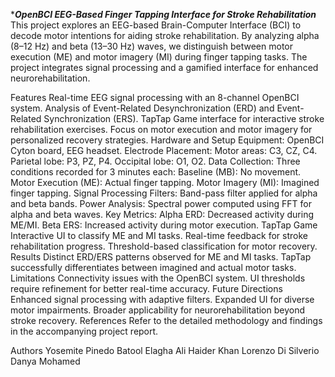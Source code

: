 ****OpenBCI EEG-Based Finger Tapping Interface for Stroke Rehabilitation***
This project explores an EEG-based Brain-Computer Interface (BCI) to decode motor intentions for aiding stroke rehabilitation. By analyzing alpha (8–12 Hz) and beta (13–30 Hz) waves, we distinguish between motor execution (ME) and motor imagery (MI) during finger tapping tasks. The project integrates signal processing and a gamified interface for enhanced neurorehabilitation.

Features
Real-time EEG signal processing with an 8-channel OpenBCI system.
Analysis of Event-Related Desynchronization (ERD) and Event-Related Synchronization (ERS).
TapTap Game interface for interactive stroke rehabilitation exercises.
Focus on motor execution and motor imagery for personalized recovery strategies.
Hardware and Setup
Equipment: OpenBCI Cyton board, EEG headset.
Electrode Placement:
Motor areas: C3, CZ, C4.
Parietal lobe: P3, PZ, P4.
Occipital lobe: O1, O2.
Data Collection:
Three conditions recorded for 3 minutes each:
Baseline (MB): No movement.
Motor Execution (ME): Actual finger tapping.
Motor Imagery (MI): Imagined finger tapping.
Signal Processing
Filters: Band-pass filter applied for alpha and beta bands.
Power Analysis: Spectral power computed using FFT for alpha and beta waves.
Key Metrics:
Alpha ERD: Decreased activity during ME/MI.
Beta ERS: Increased activity during motor execution.
TapTap Game
Interactive UI to classify ME and MI tasks.
Real-time feedback for stroke rehabilitation progress.
Threshold-based classification for motor recovery.
Results
Distinct ERD/ERS patterns observed for ME and MI tasks.
TapTap successfully differentiates between imagined and actual motor tasks.
Limitations
Connectivity issues with the OpenBCI system.
UI thresholds require refinement for better real-time accuracy.
Future Directions
Enhanced signal processing with adaptive filters.
Expanded UI for diverse motor impairments.
Broader applicability for neurorehabilitation beyond stroke recovery.
References
Refer to the detailed methodology and findings in the accompanying project report.

Authors
Yosemite Pinedo
Batool Elagha
Ali Haider Khan
Lorenzo Di Silverio
Danya Mohamed

